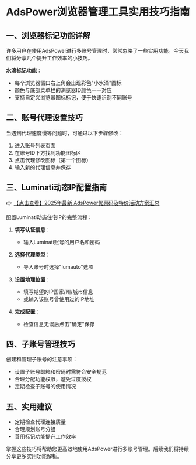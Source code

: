 # AdsPower浏览器管理工具实用技巧指南

## 一、浏览器标记功能详解
许多用户在使用AdsPower进行多账号管理时，常常忽略了一些实用功能。今天我们将分享几个提升工作效率的小技巧。

**水滴标记功能**：
- 每个浏览器窗口右上角会出现彩色"小水滴"图标
- 颜色与底部菜单栏的浏览器ID颜色一一对应
- 支持自定义浏览器图标标记，便于快速识别不同账号

## 二、账号代理设置技巧
当遇到代理速度慢等问题时，可通过以下步骤修改：

1. 进入账号列表页面
2. 在账号ID下方找到功能图标区
3. 点击代理修改图标（第一个图标）
4. 输入新的代理信息并保存

## 三、Luminati动态IP配置指南
👉 [【点击查看】2025年最新 AdsPower优惠码及特价活动方案汇总](https://bit.ly/adspower_free)

配置Luminati动态住宅IP的完整流程：

1. **填写认证信息**：
   - 输入Luminati账号的用户名和密码

2. **选择代理类型**：
   - 导入账号时选择"lumauto"选项

3. **设置地理位置**：
   - 填写期望的IP国家/州/城市信息
   - 或输入该账号曾使用过的IP地址

4. **完成配置**：
   - 检查信息无误后点击"确定"保存

## 四、子账号管理技巧
创建和管理子账号的注意事项：

- 设置子账号邮箱和密码时需符合安全规范
- 合理分配功能权限，避免过度授权
- 定期检查子账号的使用情况

## 五、实用建议
- 定期检查代理连接质量
- 合理规划账号分组
- 善用标记功能提升工作效率

掌握这些技巧将帮助您更高效地使用AdsPower进行多账号管理。后续我们将持续分享更多实用功能解析。